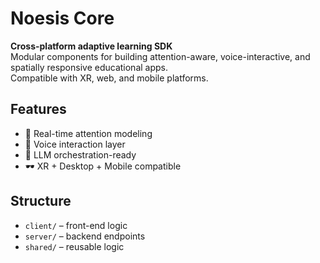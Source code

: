 # Noesis Core

**Cross-platform adaptive learning SDK**  
Modular components for building attention-aware, voice-interactive, and spatially responsive educational apps.  
Compatible with XR, web, and mobile platforms.

## Features
- 🎯 Real-time attention modeling
- 🎤 Voice interaction layer
- 🧠 LLM orchestration-ready
- 🕶️ XR + Desktop + Mobile compatible

## Structure
- `client/` – front-end logic
- `server/` – backend endpoints
- `shared/` – reusable logic
